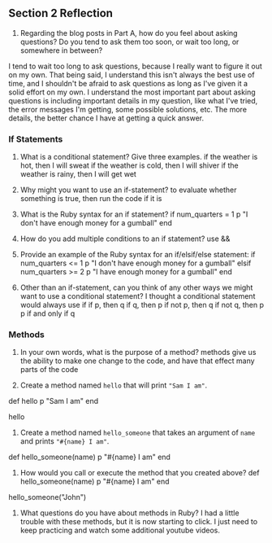 ## Section 2 Reflection

1. Regarding the blog posts in Part A, how do you feel about asking questions? Do you tend to ask them too soon, or wait too long, or somewhere in between?

I tend to wait too long to ask questions, because I really want to figure it out on my own. That being said, I understand this isn't always the best use of time, and I shouldn't be afraid to ask questions as long as I've given it a solid effort on my own. I understand the most important part about asking questions is including important details in my question, like what I've tried, the error messages I'm getting, some possible solutions, etc. The more details, the better chance I have at getting a quick answer.

### If Statements

1. What is a conditional statement? Give three examples.
if the weather is hot, then I will sweat
if the weather is cold, then I will shiver
if the weather is rainy, then I will get wet

1. Why might you want to use an if-statement?
to evaluate whether something is true, then run the code if it is

1. What is the Ruby syntax for an if statement?
if num_quarters = 1
  p "I don't have enough money for a gumball"
end

1. How do you add multiple conditions to an if statement?
use &&

1. Provide an example of the Ruby syntax for an if/elsif/else statement:
if num_quarters <= 1
  p "I don't have enough money for a gumball"
elsif num_quarters >= 2
  p "I have enough money for a gumball"
end

1. Other than an if-statement, can you think of any other ways we might want to use a conditional statement?
I thought a conditional statement would always use if
if p, then q
if q, then p
if not p, then q
if not q, then p
p if and only if q

### Methods

1. In your own words, what is the purpose of a method?
methods give us the ability to make one change to the code, and have that effect many parts of the code

1. Create a method named `hello` that will print `"Sam I am"`.

def hello
  p "Sam I am"
end

hello

1. Create a method named `hello_someone` that takes an argument of `name` and prints `"#{name} I am"`.

def hello_someone(name)
  p "#{name} I am"
end



1. How would you call or execute the method that you created above?
def hello_someone(name)
  p "#{name} I am"
end

hello_someone("John")

1. What questions do you have about methods in Ruby?
I had a little trouble with these methods, but it is now starting to click. I just need to keep practicing and watch some additional youtube videos. 
